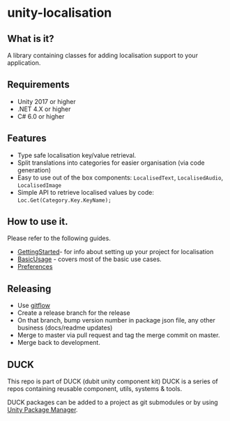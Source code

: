 # unity-localisation

## What is it?
A library containing classes for adding localisation support to your application.

## Requirements
* Unity 2017 or higher
* .NET 4.X or higher
* C# 6.0 or higher

## Features
* Type safe localisation key/value retrieval.
* Split translations into categories for easier organisation (via code generation)
* Easy to use out of the box components: `LocalisedText`, `LocalisedAudio`, `LocalisedImage`
* Simple API to retrieve localised values by code: `Loc.Get(Category.Key.KeyName);`

## How to use it.
Please refer to the following guides.
* [GettingStarted](./Docs/GettingStarted.md)- for info about setting up your project for localisation
* [BasicUsage](./Docs/BasicUsage.md) - covers most of the basic use cases.
* [Preferences](./Docs/Preferences.md)

## Releasing
* Use [gitflow](https://nvie.com/posts/a-successful-git-branching-model/)
* Create a release branch for the release
* On that branch, bump version number in package json file, any other business (docs/readme updates)
* Merge to master via pull request and tag the merge commit on master.
* Merge back to development.

## DUCK

This repo is part of DUCK (dubit unity component kit)
DUCK is a series of repos containing reusable component, utils, systems & tools. 

DUCK packages can be added to a project as git submodules or by using [Unity Package Manager](https://docs.unity3d.com/Manual/upm-git.html). 
